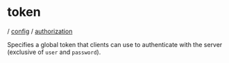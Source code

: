 # token

/ [config](/reference/config/index.md) / [authorization](/reference/config/config/authorization/index.md) 

Specifies a global token that clients can use to authenticate with
the server (exclusive of `user` and `password`).

